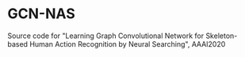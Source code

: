 # GCN-NAS
Source code for "Learning Graph Convolutional Network for Skeleton-based Human Action Recognition by Neural Searching", AAAI2020
